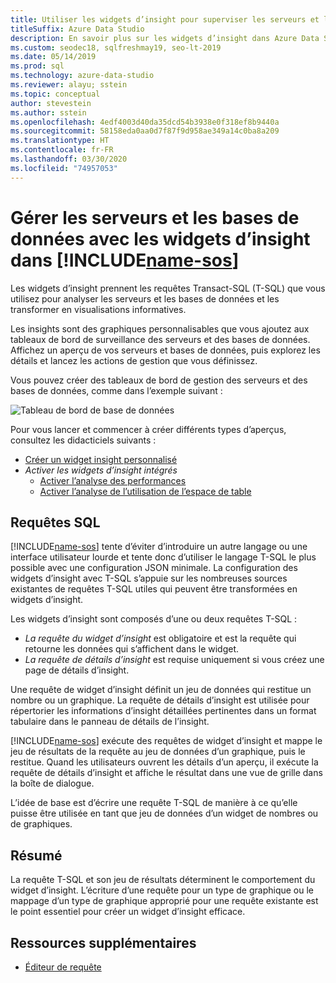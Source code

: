 ```yaml
---
title: Utiliser les widgets d’insight pour superviser les serveurs et les bases de données
titleSuffix: Azure Data Studio
description: En savoir plus sur les widgets d’insight dans Azure Data Studio
ms.custom: seodec18, sqlfreshmay19, seo-lt-2019
ms.date: 05/14/2019
ms.prod: sql
ms.technology: azure-data-studio
ms.reviewer: alayu; sstein
ms.topic: conceptual
author: stevestein
ms.author: sstein
ms.openlocfilehash: 4edf4003d40da35dcd54b3938e0f318ef8b9440a
ms.sourcegitcommit: 58158eda0aa0d7f87f9d958ae349a14c0ba8a209
ms.translationtype: HT
ms.contentlocale: fr-FR
ms.lasthandoff: 03/30/2020
ms.locfileid: "74957053"
---
```

# <a name="manage-servers-and-databases-with-insight-widgets-in-name-sos"></a>Gérer les serveurs et les bases de données avec les widgets d’insight dans [!INCLUDE[name-sos](../includes/name-sos-short.md)]

Les widgets d’insight prennent les requêtes Transact-SQL (T-SQL) que vous utilisez pour analyser les serveurs et les bases de données et les transformer en visualisations informatives.

Les insights sont des graphiques personnalisables que vous ajoutez aux tableaux de bord de surveillance des serveurs et des bases de données. Affichez un aperçu de vos serveurs et bases de données, puis explorez les détails et lancez les actions de gestion que vous définissez.

Vous pouvez créer des tableaux de bord de gestion des serveurs et des bases de données, comme dans l’exemple suivant :

![Tableau de bord de base de données](media/insight-widgets/database-dashboard.png)

Pour vous lancer et commencer à créer différents types d’aperçus, consultez les didacticiels suivants :

- [Créer un widget insight personnalisé](tutorial-build-custom-insight-sql-server.md)
- *Activer les widgets d’insight intégrés*
  - [Activer l’analyse des performances](tutorial-qds-sql-server.md)
  - [Activer l’analyse de l’utilisation de l’espace de table](tutorial-table-space-sql-server.md)

## <a name="sql-queries"></a>Requêtes SQL

[!INCLUDE[name-sos](../includes/name-sos-short.md)] tente d’éviter d’introduire un autre langage ou une interface utilisateur lourde et tente donc d’utiliser le langage T-SQL le plus possible avec une configuration JSON minimale. La configuration des widgets d’insight avec T-SQL s’appuie sur les nombreuses sources existantes de requêtes T-SQL utiles qui peuvent être transformées en widgets d’insight.

Les widgets d’insight sont composés d’une ou deux requêtes T-SQL :
* *La requête du widget d’insight* est obligatoire et est la requête qui retourne les données qui s’affichent dans le widget.
* *La requête de détails d’insight* est requise uniquement si vous créez une page de détails d’insight.

Une requête de widget d’insight définit un jeu de données qui restitue un nombre ou un graphique. La requête de détails d’insight est utilisée pour répertorier les informations d’insight détaillées pertinentes dans un format tabulaire dans le panneau de détails de l’insight. 

[!INCLUDE[name-sos](../includes/name-sos-short.md)] exécute des requêtes de widget d’insight et mappe le jeu de résultats de la requête au jeu de données d’un graphique, puis le restitue. Quand les utilisateurs ouvrent les détails d’un aperçu, il exécute la requête de détails d’insight et affiche le résultat dans une vue de grille dans la boîte de dialogue.

L’idée de base est d’écrire une requête T-SQL de manière à ce qu’elle puisse être utilisée en tant que jeu de données d’un widget de nombres ou de graphiques. 

## <a name="summary"></a>Résumé

La requête T-SQL et son jeu de résultats déterminent le comportement du widget d’insight. L’écriture d’une requête pour un type de graphique ou le mappage d’un type de graphique approprié pour une requête existante est le point essentiel pour créer un widget d’insight efficace.



## <a name="additional-resources"></a>Ressources supplémentaires
- [Éditeur de requête](tutorial-sql-editor.md)

